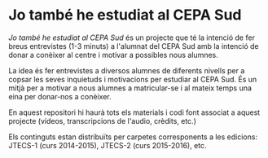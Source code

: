 # Jo també he estudiat al CEPA Sud

*Jo també he estudiat al CEPA Sud* és un projecte que té la intenció de fer breus entrevistes (1-3 minuts) a l'alumnat del CEPA Sud amb la intenció de donar a conèixer al centre i motivar a possibles nous alumnes.

La idea és fer entrevistes a diversos alumnes de diferents nivells per a copsar les seves inquietuds i motivacions per estudiar al CEPA Sud. És un mitjà per a motivar a nous alumnes a matricular-se i al mateix temps una eina per donar-nos a conèixer.

En aquest repositori hi haurà tots els materials i codi font associat a aquest projecte (vídeos, transcripcions de l'audio, crèdits, etc.)

Els continguts estan distribuïts per carpetes corresponents a les edicions: JTECS-1 (curs 2014-2015), JTECS-2 (curs 2015-2016), etc.
